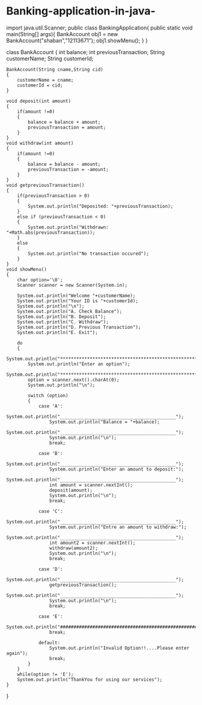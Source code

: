 # Banking-application-in-java-
import java.util.Scanner;
public class BankingApplication{
    public static void main(String[] args){
        BankAccount obj1 = new BankAccount("shaban","12113671");
        obj1.showMenu();
    }
}

class BankAccount
{
    int balance;
    int previousTransaction;
    String customerName;
    String customerId;

    BankAccount(String cname,String cid)
    {
        customerName = cname;
        customerId = cid;
    }

    void deposit(int amount)
    {
        if(amount !=0)
        {
            balance = balance + amount;
            previousTransaction = amount;
        }
    }
    void withdraw(int amount)
    {
        if(amount !=0)
        {
            balance = balance - amount;
            previousTransaction = -amount;
        }
    }
    void getpreviousTransaction()
    {
        if(previousTransaction > 0)
        {
            System.out.println("Deposited: "+previousTransaction);
        }
        else if (previousTransaction < 0)
        {
            System.out.println("Withdrawn: "+Math.abs(previousTransaction));
        }
        else
        {
            System.out.println("No transaction occured");
        }
    }
    void showMenu()
    {
        char option='\0';
        Scanner scanner = new Scanner(System.in);

        System.out.println("Welcome "+customerName);
        System.out.println("Your ID is "+customerId);
        System.out.println("\n");
        System.out.println("A. Check Balance");
        System.out.println("B. Deposit");
        System.out.println("C. Withdraw");
        System.out.println("D. Previous Transaction");
        System.out.println("E. Exit");

        do
        {
            System.out.println("***************************************************************************************************");
            System.out.println("Enter an option");
            System.out.println("***************************************************************************************************");
            option = scanner.next().charAt(0);
            System.out.println("\n");

            switch (option)
            {
                case 'A':
                    System.out.println("___________________________________________");
                    System.out.println("Balance = "+balance);
                    System.out.println("___________________________________________");
                    System.out.println("\n");
                    break;

                case 'B':
                    System.out.println("___________________________________________");
                    System.out.println("Enter an amount to deposit:");
                    System.out.println("___________________________________________");
                    int amount = scanner.nextInt();
                    deposit(amount);
                    System.out.println("\n");
                    break;

                case 'C':
                    System.out.println("___________________________________________");
                    System.out.println("Entre an amount to withdraw:");
                    System.out.println("___________________________________________");
                    int amount2 = scanner.nextInt();
                    withdraw(amount2);
                    System.out.println("\n");
                    break;

                case 'D':
                    System.out.println("___________________________________________");
                    getpreviousTransaction();
                    System.out.println("___________________________________________");
                    System.out.println("\n");
                    break;

                case 'E':
                    System.out.println("####################################################################################");
                    break;

                default:
                    System.out.println("Invalid Option!!....Please enter again");
                    break;
            }
        }
        while(option != 'E');
        System.out.println("ThankYou for using our services");
    }

}
